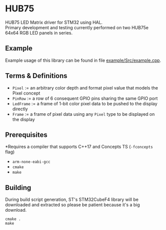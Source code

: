 # HUB75
HUB75 LED Matrix driver for STM32 using HAL.  
Primary development and testing currently performed on two HUB75e 64x64 RGB LED
panels in series.

## Example
Example usage of this library can be found in file [example/Src/example.cpp](
https://github.com/petoknm/HUB75/blob/master/example/Src/example.cpp).

## Terms & Definitions
- `Pixel` := an arbitrary color depth and format pixel value that models the
Pixel concept
- `PinRow` := a row of 6 consequent GPIO pins sharing the same GPIO port
- `LedFrame` := a frame of 1-bit color pixel data to be pushed to the display
directly
- `Frame` := a frame of pixel data using any `Pixel` type to be displayed on
the display

## Prerequisites
\*Requires a compiler that supports C++17 and Concepts TS (`-fconcepts` flag)
- `arm-none-eabi-gcc`
- `cmake`
- `make`

## Building
During build script generation, ST's STM32CubeF4 library will be downloaded and
extracted so please be patient because it's a big download.
```shell
cmake .
make
```